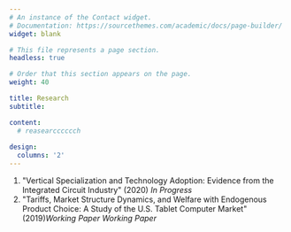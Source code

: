 ```yaml
---
# An instance of the Contact widget.
# Documentation: https://sourcethemes.com/academic/docs/page-builder/
widget: blank

# This file represents a page section.
headless: true

# Order that this section appears on the page.
weight: 40

title: Research
subtitle:

content:
  # reasearcccccch
  
design:
  columns: '2'
---
```


1. "Vertical Specialization and Technology Adoption: Evidence from the Integrated Circuit Industry" (2020) 
_In Progress_
2. "Tariffs, Market Structure Dynamics, and Welfare with Endogenous Product Choice: A Study of the U.S. Tablet Computer Market" (2019)_Working Paper_
_Working Paper_
